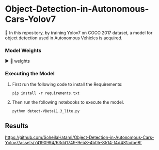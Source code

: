 # Object-Detection-in-Autonomous-Cars-Yolov7
📌 In this repository, by training Yolov7 on COCO 2017 dataset, a model for object detection used in Autonomous Vehicles is acquired.

### Model Weights
▶️ 📂 weights

### Executing the Model
1) First run the following code to install the Requirements:

    `pip install -r requirements.txt` 

2) Then run the following notebooks to execute the model.  

   `python detect-VBeta11.3_lite.py` 

## Results 
https://github.com/SoheilaHatami/Object-Detection-in-Autonomous-Cars-Yolov7/assets/74190994/63dd1749-9eb8-4b05-8514-f4d481adbe8f


